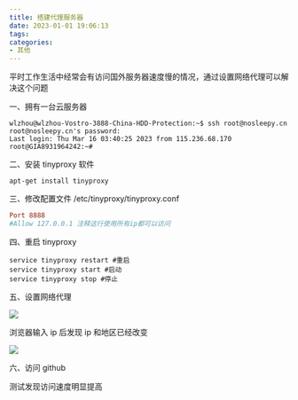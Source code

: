 ```yaml
---
title: 搭建代理服务器
date: 2023-01-01 19:06:13
tags:
categories:
- 其他
---
```


平时工作生活中经常会有访问国外服务器速度慢的情况，通过设置网络代理可以解决这个问题

一、拥有一台云服务器

```shell
wlzhou@wlzhou-Vostro-3888-China-HDD-Protection:~$ ssh root@nosleepy.cn
root@nosleepy.cn's password: 
Last login: Thu Mar 16 03:40:25 2023 from 115.236.68.170
root@GIA8931964242:~#
```

二、安装 tinyproxy 软件

```shell
apt-get install tinyproxy
```

三、修改配置文件 /etc/tinyproxy/tinyproxy.conf

```conf
Port 8888
#Allow 127.0.0.1 注释这行使用所有ip都可以访问
```

四、重启 tinyproxy

```shell
service tinyproxy restart #重启
service tinyproxy start #启动
service tinyproxy stop #停止
```

五、设置网络代理

<img src="https://cdn.jsdelivr.net/gh/nosleepy/picture@master/img/set_up_agent.png" zoom="%20"/>

浏览器输入 ip 后发现 ip 和地区已经改变

<img src="https://cdn.jsdelivr.net/gh/nosleepy/picture@master/img/local_ip.png"/>

六、访问 github

测试发现访问速度明显提高
